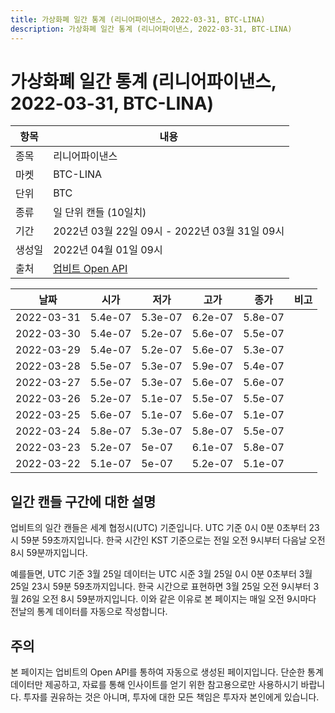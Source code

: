 ```yaml
---
title: 가상화폐 일간 통계 (리니어파이낸스, 2022-03-31, BTC-LINA)
description: 가상화폐 일간 통계 (리니어파이낸스, 2022-03-31, BTC-LINA)
---
```



가상화폐 일간 통계 (리니어파이낸스, 2022-03-31, BTC-LINA)
===

|항목|내용|
|--|--|
|종목|리니어파이낸스|
|마켓|BTC-LINA|
|단위|BTC|
|종류|일 단위 캔들 (10일치)|
|기간|2022년 03월 22일 09시 - 2022년 03월 31일 09시|
|생성일|2022년 04월 01일 09시|
|출처|[업비트 Open API](https://docs.upbit.com)|


|날짜|시가|저가|고가|종가|비고|
|--|--|--|--|--|--|
|2022-03-31|5.4e-07|5.3e-07|6.2e-07|5.8e-07|    |
|2022-03-30|5.4e-07|5.2e-07|5.6e-07|5.5e-07|    |
|2022-03-29|5.4e-07|5.2e-07|5.6e-07|5.3e-07|    |
|2022-03-28|5.5e-07|5.3e-07|5.9e-07|5.4e-07|    |
|2022-03-27|5.5e-07|5.3e-07|5.6e-07|5.6e-07|    |
|2022-03-26|5.2e-07|5.1e-07|5.5e-07|5.5e-07|    |
|2022-03-25|5.6e-07|5.1e-07|5.6e-07|5.1e-07|    |
|2022-03-24|5.8e-07|5.3e-07|5.8e-07|5.5e-07|    |
|2022-03-23|5.2e-07|5e-07|6.1e-07|5.8e-07|    |
|2022-03-22|5.1e-07|5e-07|5.2e-07|5.1e-07|    |


일간 캔들 구간에 대한 설명
---


업비트의 일간 캔들은 세계 협정시(UTC) 기준입니다. 
UTC 기준 0시 0분 0초부터 23시 59분 59초까지입니다. 
한국 시간인 KST 기준으로는 전일 오전 9시부터 다음날 오전 8시 59분까지입니다. 


예를들면, UTC 기준 3월 25일 데이터는 UTC 시준 3월 25일 0시 0분 0초부터 3월 25일 23시 59분 59초까지입니다. 
한국 시간으로 표현하면 3월 25일 오전 9시부터 3월 26일 오전 8시 59분까지입니다. 
이와 같은 이유로 본 페이지는 매일 오전 9시마다 전날의 통계 데이터를 자동으로 작성합니다. 


주의
---


본 페이지는 업비트의 Open API를 통하여 자동으로 생성된 페이지입니다. 
단순한 통계 데이터만 제공하고, 자료를 통해 인사이트를 얻기 위한 참고용으로만 사용하시기 바랍니다. 
투자를 권유하는 것은 아니며, 투자에 대한 모든 책임은 투자자 본인에게 있습니다. 
